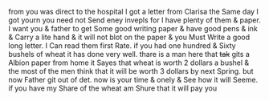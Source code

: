 from you was direct to the hospital  I got a letter from Clarisa the Same day I got yourn you need not Send eney invepls for I have plenty of them & paper. I want you & father to get Some good writing paper & have good pens & ink & Carry a lite hand & it will not blot on the paper & you Must Write a good long letter. I Can read them first Rate. if you had one hundred & Sixty bushels of wheat it has done very well. thare is a man here that ~~tak~~ gits a Albion paper from home it Sayes that wheat is worth 2 dollars a bushel & the most of the men think that it will be worth 3 dollars by next Spring. but now Father git out of det. now is your time & onely & See how it will Seeme. if you have my Share of the wheat am Shure that it will pay you